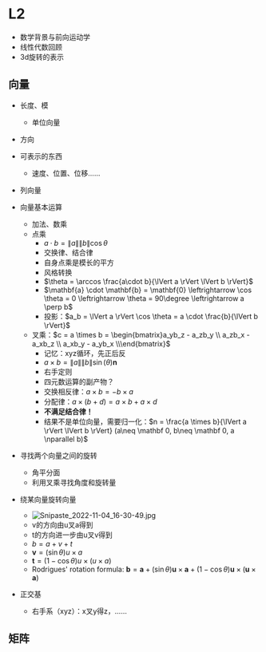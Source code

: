 # L2

- 数学背景与前向运动学
- 线性代数回顾
- 3d旋转的表示

## 向量

- 长度、模
  - 单位向量
- 方向
- 可表示的东西
  - 速度、位置、位移……
- 列向量
- 向量基本运算
  - 加法、数乘
  - 点乘
    - $a\cdot b = \lVert a \rVert \lVert b \rVert \cos\theta$
    - 交换律、结合律
    - 自身点乘是模长的平方
    - 风格转换
    - $\theta = \arccos \frac{a\cdot b}{\lVert a \rVert \lVert b \rVert}$
    - $\mathbf{a} \cdot \mathbf{b} = \mathbf{0} \leftrightarrow \cos \theta = 0 \leftrightarrow \theta = 90\degree \leftrightarrow a \perp b$
    - 投影：$a_b = \lVert a \rVert \cos \theta = a \cdot \frac{b}{\lVert b \rVert}$
  - 叉乘：$c = a \times b = \begin{bmatrix}a_yb_z - a_zb_y \\ a_zb_x - a_xb_z \\ a_xb_y - a_yb_x \\\end{bmatrix}$
    - 记忆：xyz循环，先正后反
    - $a \times b = \lVert a \rVert \lVert b \rVert \sin(\theta)\mathbf{n}$
    - 右手定则
    - 四元数运算的副产物？
    - 交换相反律：$a \times b = -b \times a$
    - 分配律：$a \times (b+d) = a \times b + a \times d$
    - **不满足结合律！**
    - 结果不是单位向量，需要归一化：$n = \frac{a \times b}{\lVert a \rVert \lVert b \rVert} (a\neq \mathbf 0, b\neq \mathbf 0, a \nparallel b)$
- 寻找两个向量之间的旋转
  - 角平分面
  - 利用叉乘寻找角度和旋转量
- 绕某向量旋转向量
  - ![Snipaste_2022-11-04_16-30-49.jpg](https://s2.loli.net/2022/11/04/1ABS9tW3fH6RUnG.jpg)
  - v的方向由u叉a得到
  - t的方向进一步由u叉v得到
  - $b = a+v+t$
  - $\mathbf v = (\sin\theta)u\times a$
  - $\mathbf t = (1-\cos\theta)u\times (u \times a)$
  - Rodrigues' rotation formula: $\mathbf b = \mathbf a + (\sin\theta) \mathbf u \times \mathbf a + (1-\cos\theta) \mathbf u \times (\mathbf u \times \mathbf a)$

- 正交基
  - 右手系（xyz）：x叉y得z，……


## 矩阵

